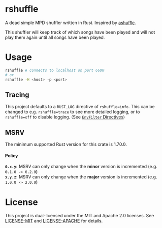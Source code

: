 # rshuffle

A dead simple MPD shuffler written in Rust. Inspired by [ashuffle](https://github.com/joshkunz/ashuffle).

This shuffler will keep track of which songs have been played and will not play them again until all songs have been played.

# Usage

```sh
rshuffle # connects to localhost on port 6600
# or
rshuffle -H <host> -p <port>
```

## Tracing

This project defaults to a `RUST_LOG` directive of `rshuffle=info`. This can be changed to e.g. `rshuffle=trace` to see more detailed logging, or to `rshuffle=off` to disable logging. (See [`EnvFilter` Directives](https://docs.rs/tracing-subscriber/latest/tracing_subscriber/filter/struct.EnvFilter.html#directives))

## MSRV

The minimum supported Rust version for this crate is 1.70.0.

#### Policy

**`0.x.y`:** MSRV can only change when the **minor** version is incremented (e.g. `0.1.0 -> 0.2.0`)
<br />
**`x.y.z`:** MSRV can only change when the **major** version is incremented (e.g. `1.0.0 -> 2.0.0`)

# License

This project is dual-licensed under the MIT and Apache 2.0 licenses. See [LICENSE-MIT](LICENSE-MIT) and [LICENSE-APACHE](LICENSE-APACHE) for details.

